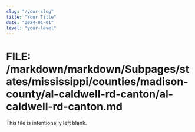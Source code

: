 ```yaml
---
slug: "/your-slug"
title: "Your Title"
date: "2024-01-01"
level: "your-level"
---
```


# FILE: /markdown/markdown/Subpages/states/mississippi/counties/madison-county/al-caldwell-rd-canton/al-caldwell-rd-canton.md

This file is intentionally left blank.
